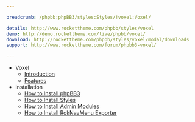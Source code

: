 ```yaml
---

breadcrumb: /phpbb:phpBB3/styles:Styles/!voxel:Voxel/

details: http://www.rockettheme.com/phpbb/styles/voxel
demo: http://demo.rockettheme.com/live/phpbb/voxel/
download: http://rockettheme.com/phpbb/styles/voxel/modal/downloads
support: http://www.rockettheme.com/forum/phpbb3-voxel/

---
```


* Voxel
	* [Introduction](INDEX.md#introduction)
	* [Features](INDEX.md#features)
* Installation
	* [How to Install phpBB3](../../start/install.md)
	* [How to Install Styles](../../start/styles.md)
	* [How to Install Admin Modules](../../start/styles.md#installing-administrative-modules)
	* [How to Install RokNavMenu Exporter](../../modules/roknavmenu.md)